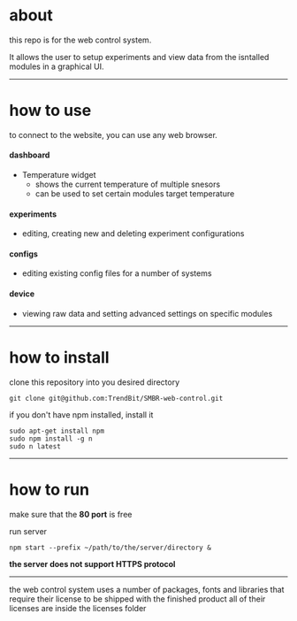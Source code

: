# about
this repo is for the web control system.

It allows the user to setup experiments and view data from the isntalled modules in a graphical UI.
___
# how to use
to connect to the website, you can use any web browser.
#### dashboard
- Temperature widget
	- shows the current temperature of multiple snesors
	- can be used to set certain modules target temperature

#### experiments
- editing, creating new and deleting experiment configurations

#### configs
- editing existing config files for a number of systems

#### device
- viewing raw data and setting advanced settings on specific modules
___
# how to install
clone this repository into you desired directory
```
git clone git@github.com:TrendBit/SMBR-web-control.git
```

if you don't have npm installed, install it
```
sudo apt-get install npm
sudo npm install -g n
sudo n latest
```
___

# how to run
make sure that the **80 port** is free

run server 
```
npm start --prefix ~/path/to/the/server/directory &
```
__the server does not support HTTPS protocol__
___

the web control system uses a number of packages, fonts and libraries that require their license to be shipped with the finished product
all of their licenses are inside the licenses folder
